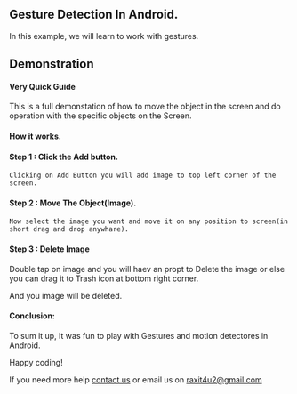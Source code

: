 <h2>Gesture Detection In Android.</h2>
<p>In this example, we will learn to work with gestures.</4>


<h2>Demonstration</h2>

<h4>Very Quick Guide</h4> 
<p>This is a full demonstation of how to move the object in the screen and do operation with the specific objects on the Screen.<p>
         


<h4>How it works.</h4> 



<h4>Step 1 : Click the Add button.</h4> 
<p><code>Clicking on Add Button you will add image to top left corner of the screen.</code><p>

  

<h4>Step 2 : Move The Object(Image).</h4>


<p><code>Now select the image you want and move it on any position to screen(in short drag and drop anywhare).</code></p>
 

<h4>Step 3 :  Delete Image</h4>
<p>Double tap on image and you will haev an propt to Delete the image or else you can drag it to Trash icon at bottom right corner.</p>
<p>And you image will be deleted.</p>


<h4>Conclusion:</h4> 
<p>To sum it up, It was fun to play with Gestures and motion detectores in Android.</p>



<p>Happy coding!</p>


<p>If you need more help <a href="http://www.crestinfotech.com/contact-us/" target="_blank">contact us</a> 
or email us on <a href="mailto:raxit4u2@gmail.com">raxit4u2@gmail.com</a></p>
